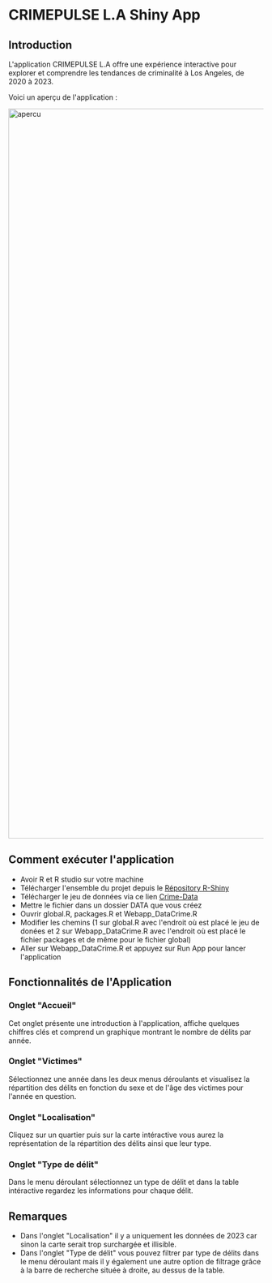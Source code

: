 # CRIMEPULSE L.A Shiny App 

## Introduction
L'application CRIMEPULSE L.A offre une expérience interactive pour explorer et comprendre les tendances de criminalité à Los Angeles, de 2020 à 2023.

Voici un aperçu de l'application : 

<img width="1440" alt="apercu" src="https://github.com/CeliaMarty/Projet-R-Shiny-/assets/152623002/36008021-53c6-4b47-96ca-9f1686ab0da9">


## Comment exécuter l'application
- Avoir R et R studio sur votre machine
- Télécharger l'ensemble du projet depuis le [Répository R-Shiny](https://github.com/CeliaMarty/Projet-R-Shiny-)
- Télécharger le jeu de données via ce lien [Crime-Data](https://data.lacity.org/Public-Safety/Crime-Data-from-2020-to-Present/2nrs-mtv8/about_data)
- Mettre le fichier dans un dossier DATA que vous créez
- Ouvrir global.R, packages.R et Webapp_DataCrime.R
- Modifier les chemins (1 sur global.R avec l'endroit où est placé le jeu de donées et 2 sur Webapp_DataCrime.R avec l'endroit où est placé le fichier packages et de même pour le fichier global)
- Aller sur Webapp_DataCrime.R et appuyez sur Run App pour lancer l'application
  

## Fonctionnalités de l'Application

### Onglet "Accueil"
Cet onglet présente une introduction à l'application, affiche quelques chiffres clés et comprend un graphique montrant le nombre de délits par année.

### Onglet "Victimes"
Sélectionnez une année dans les deux menus déroulants et visualisez la répartition des délits en fonction du sexe et de l'âge des victimes pour l'année en question.

### Onglet "Localisation"
Cliquez sur un quartier puis sur la carte intéractive vous aurez la représentation de la répartition des délits ainsi que leur type.

### Onglet "Type de délit"
Dans le menu déroulant sélectionnez un type de délit et dans la table intéractive regardez les informations pour chaque délit.

## Remarques 
- Dans l'onglet "Localisation" il y a uniquement les données de 2023 car sinon la carte serait trop surchargée et illisible.
- Dans l'onglet "Type de délit" vous pouvez filtrer par type de délits dans le menu déroulant mais il y également une autre option de filtrage grâce à la barre de recherche située à droite, au dessus de la table. 
